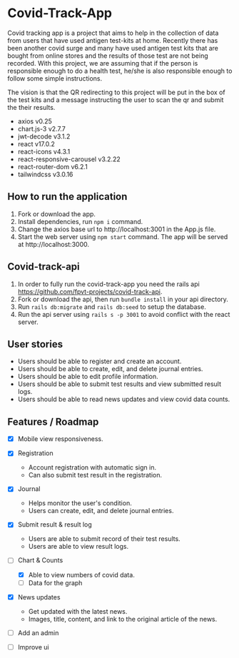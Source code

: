 # Covid-Track-App
Covid tracking app is a project that aims to help in the collection of data from users that have used antigen test-kits at home.
Recently there has been another covid surge and many have used antigen test kits that are bought from online stores and the results of those test are not being recorded.
With this project, we are assuming that if the person is responsible enough to do a health test, he/she is also responsible enough to follow some simple instructions.

The vision is that the QR redirecting to this project will be put in the box of the test kits and a message instructing the user to scan the qr and submit the their results.

- axios v0.25
- chart.js-3 v2.7.7
- jwt-decode v3.1.2
- react v17.0.2
- react-icons v4.3.1
- react-responsive-carousel v3.2.22
- react-router-dom v6.2.1
- tailwindcss v3.0.16

## How to run the application
1. Fork or download the app.
2. Install dependencies, run `npm i` command.
3. Change the axios base url to http://localhost:3001 in the App.js file.
4. Start the web server using `npm start` command. The app will be served at http://localhost:3000.


## Covid-track-api
1. In order to fully run the covid-track-app you need the rails api https://github.com/fpvt-projects/covid-track-api.
2. Fork or download the api, then run `bundle install` in your api directory.
3. Run `rails db:migrate` and `rails db:seed` to setup the database.
4. Run the api server using `rails s -p 3001` to avoid conflict with the react server.

## User stories
- Users should be able to register and create an account.
- Users should be able to create, edit, and delete journal entries.
- Users should be able to edit profile information.
- Users should be able to submit test results and view submitted result logs.
- Users should be able to read news updates and view covid data counts.

## Features / Roadmap
- [x] Mobile view responsiveness.
- [x] Registration
  - Account registration with automatic sign in.
  - Can also submit test result in the registration.
- [x] Journal
  - Helps monitor the user's condition.
  - Users can create, edit, and delete journal entries.
- [x] Submit result & result log
  - Users are able to submit record of their test results.
  - Users are able to view result logs.
- [ ] Chart & Counts
  - [x] Able to view numbers of covid data.
  - [ ] Data for the graph
- [x] News updates
  - Get updated with the latest news.
  - Images, title, content, and link to the original article of the news.
- [ ] Add an admin
- [ ] Improve ui



